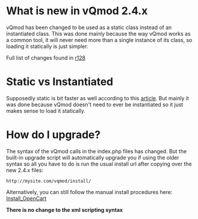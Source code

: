 # What is new in vQmod 2.4.x #

vQmod has been changed to be used as a static class instead of an instantiated class. This was done mainly because the way vQmod works as a common tool, it will never need more than a single instance of its class, so loading it statically is just simpler.

Full list of changes found in [r128](https://code.google.com/p/vqmod/source/detail?r=128)

# Static vs Instantiated #

Supposedly static is bit faster as well according to this
[article](http://moisadoru.wordpress.com/2010/03/02/static-call-versus-singleton-call-in-php/). But mainly it was done because vQmod doesn't need to ever be instantiated so it just makes sense to load it statically.

# How do I upgrade? #

The syntax of the vQmod calls in the index.php files has changed. But the built-in upgrade script will automatically upgrade you if using the older syntax so all you have to do is run the usual install url after copying over the new 2.4.x files:
```
http://mysite.com/vqmod/install/
```

Alternatively, you can still follow the manual install procedures here:
[Install\_OpenCart](Install_OpenCart.md)


**There is no change to the xml scripting syntax**